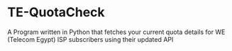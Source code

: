 # TE-QuotaCheck
A Program written in Python that fetches your current quota details for WE (Telecom Egypt) ISP subscribers using their updated API
